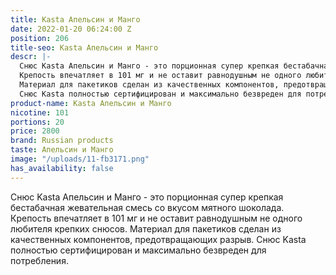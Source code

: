 ```yaml
---
title: Kasta Апельсин и Манго
date: 2022-01-20 06:24:00 Z
position: 206
title-seo: Kasta Апельсин и Манго
descr: |-
  Снюс Kasta Апельсин и Манго - это порционная супер крепкая бестабачная жевательная смесь со вкусом мятного шоколада.
  Крепость впечатляет в 101 мг и не оставит равнодушным не одного любителя крепких снюсов.
  Материал для пакетиков сделан из качественных компонентов, предотвращающих разрыв.
  Снюс Kasta полностью сертифицирован и максимально безвреден для потребления.
product-name: Kasta Апельсин и Манго
nicotine: 101
portions: 20
price: 2800
brand: Russian products
taste: Апельсин и Манго
image: "/uploads/11-fb3171.png"
has_availability: false
---
```


Снюс Kasta Апельсин и Манго - это порционная супер крепкая бестабачная жевательная смесь со вкусом мятного шоколада.
Крепость впечатляет в 101 мг и не оставит равнодушным не одного любителя крепких снюсов.
Материал для пакетиков сделан из качественных компонентов, предотвращающих разрыв.
Снюс Kasta полностью сертифицирован и максимально безвреден для потребления.